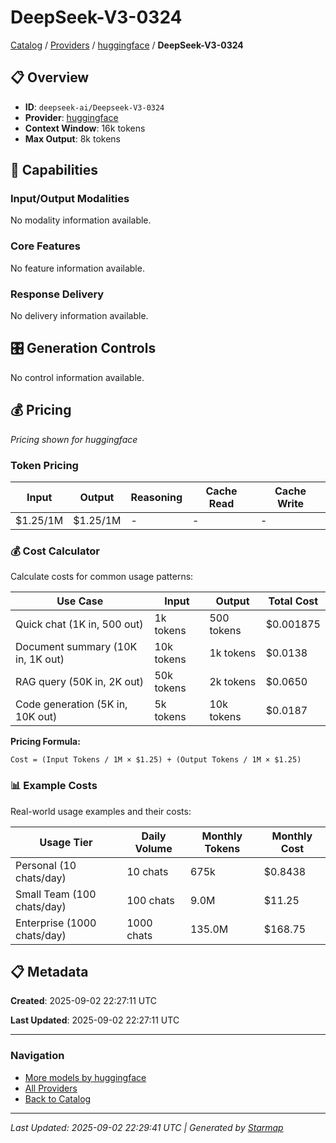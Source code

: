 # DeepSeek-V3-0324
  
[Catalog](../../../../..) / [Providers](../../../..) / [huggingface](../../..) / **DeepSeek-V3-0324**


## 📋 Overview
  
- **ID**: `deepseek-ai/Deepseek-V3-0324`
- **Provider**: [huggingface](../)
- **Context Window**: 16k tokens
- **Max Output**: 8k tokens
  
## 🎯 Capabilities
  
### Input/Output Modalities
  
No modality information available.
  
### Core Features
  
No feature information available.
  
### Response Delivery
  
No delivery information available.
  
## 🎛️ Generation Controls
  
No control information available.
  
## 💰 Pricing
  
*Pricing shown for huggingface*
  
  
### Token Pricing
  
| Input | Output | Reasoning | Cache Read | Cache Write |
|---------|---------|---------|---------|---------|
| $1.25/1M | $1.25/1M | - | - | - |

  
### 💰 Cost Calculator
  
Calculate costs for common usage patterns:
  
  
| Use Case | Input | Output | Total Cost |
|---------|---------|---------|---------|
| Quick chat (1K in, 500 out) | 1k tokens | 500 tokens | $0.001875 |
| Document summary (10K in, 1K out) | 10k tokens | 1k tokens | $0.0138 |
| RAG query (50K in, 2K out) | 50k tokens | 2k tokens | $0.0650 |
| Code generation (5K in, 10K out) | 5k tokens | 10k tokens | $0.0187 |

  
**Pricing Formula:**
  
```
Cost = (Input Tokens / 1M × $1.25) + (Output Tokens / 1M × $1.25)
```
  
### 📊 Example Costs
  
Real-world usage examples and their costs:
  
  
| Usage Tier | Daily Volume | Monthly Tokens | Monthly Cost |
|---------|---------|---------|---------|
| Personal (10 chats/day) | 10 chats | 675k | $0.8438 |
| Small Team (100 chats/day) | 100 chats | 9.0M | $11.25 |
| Enterprise (1000 chats/day) | 1000 chats | 135.0M | $168.75 |

  
## 📋 Metadata
  
**Created**: 2025-09-02 22:27:11 UTC
  
**Last Updated**: 2025-09-02 22:27:11 UTC
  
  
---
  
  
### Navigation

- [More models by huggingface](../)
- [All Providers](../../../../../providers)
- [Back to Catalog](../../../../..)


---
_Last Updated: 2025-09-02 22:29:41 UTC | Generated by [Starmap](https://github.com/agentstation/starmap)_
